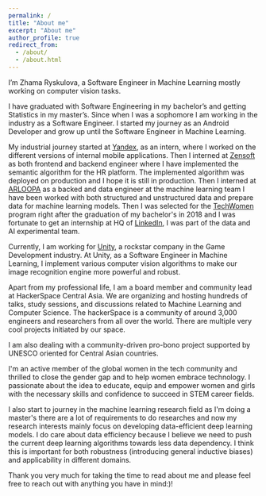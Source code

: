 ```yaml
---
permalink: /
title: "About me"
excerpt: "About me"
author_profile: true
redirect_from: 
  - /about/
  - /about.html
---
```


I’m Zhama Ryskulova, a Software Engineer in Machine Learning mostly working on computer vision tasks.

I have graduated with Software Engineering in my bachelor’s and getting Statistics in my master’s. Since when I was a sophomore I am working in the industry as a Software Engineer. I started my journey as an Android Developer and grow up until the Software Engineer in Machine Learning.

My industrial journey started at [Yandex](https://yandex.com/), as an intern, where I worked on the different versions of internal mobile applications. Then I interned at [Zensoft](https://www.zensoft.io/) as both frontend and backend engineer where I have implemented the semantic algorithm for the HR platform. The implemented algorithm was deployed on production and I hope it is still in production. Then I interned at [ARLOOPA](https://arloopa.com/) as a backed and data engineer at the machine learning team I have been worked with both structured and unstructured data and prepare data for machine learning models. Then I was selected for the [TechWomen](https://www.techwomen.org/) program right after the graduation of my bachelor's in 2018 and I was fortunate to get an internship at HQ of [LinkedIn](https://www.linkedin.com/), I was part of the data and AI experimental team.

Currently, I am working for [Unity](https://unity.com/), a rockstar company in the Game Development industry. At Unity, as a Software Engineer in Machine Learning, I implement various computer vision algorithms to make our image recognition engine more powerful and robust.

Apart from my professional life, I am a board member and community lead at HackerSpace Central Asia. We are organizing and hosting hundreds of talks, study sessions, and discussions related to Machine Learning and Computer Science. The hackerSpace is a community of around 3,000 engineers and researchers from all over the world. There are multiple very cool projects initiated by our space. 

I am also dealing with a community-driven pro-bono project supported by UNESCO oriented for Central Asian countries.

I'm an active member of the global women in the tech community and thrilled to close the gender gap and to help women embrace technology. I passionate about the idea to educate, equip and empower women and girls with the necessary skills and confidence to succeed in STEM career fields.

I also start to journey in the machine learning research field as I'm doing a master's there are a lot of requirements to do researches and now my research interests mainly focus on developing data-efficient deep learning models. I do care about data efficiency because I believe we need to push the current deep learning algorithms towards less data dependency. I think this is important for both robustness (introducing general inductive biases) and applicability in different domains.

Thank you very much for taking the time to read about me and please feel free to reach out with anything you have in mind:)!
